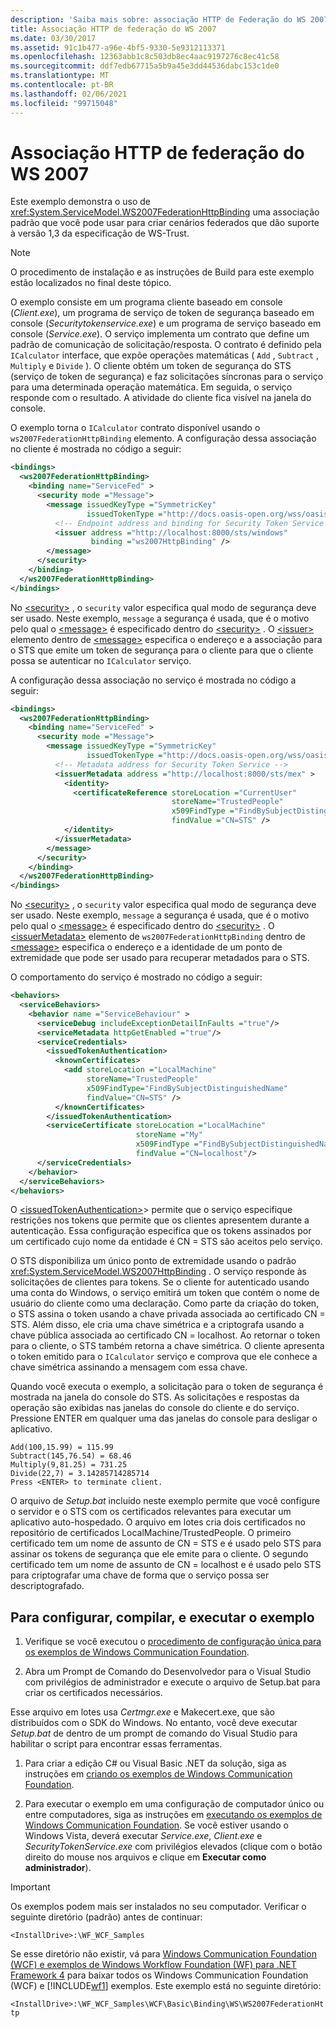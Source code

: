 ```yaml
---
description: 'Saiba mais sobre: associação HTTP de Federação do WS 2007'
title: Associação HTTP de federação do WS 2007
ms.date: 03/30/2017
ms.assetid: 91c1b477-a96e-4bf5-9330-5e9312113371
ms.openlocfilehash: 12363abb1c8c503db8ec4aac9197276c8ec41c58
ms.sourcegitcommit: ddf7edb67715a5b9a45e3dd44536dabc153c1de0
ms.translationtype: MT
ms.contentlocale: pt-BR
ms.lasthandoff: 02/06/2021
ms.locfileid: "99715048"
---
```

# <a name="ws-2007-federation-http-binding"></a>Associação HTTP de federação do WS 2007

Este exemplo demonstra o uso de <xref:System.ServiceModel.WS2007FederationHttpBinding> uma associação padrão que você pode usar para criar cenários federados que dão suporte à versão 1,3 da especificação de WS-Trust.

> [!NOTE]
> O procedimento de instalação e as instruções de Build para este exemplo estão localizados no final deste tópico.

O exemplo consiste em um programa cliente baseado em console (*Client.exe*), um programa de serviço de token de segurança baseado em console (*Securitytokenservice.exe*) e um programa de serviço baseado em console (*Service.exe*). O serviço implementa um contrato que define um padrão de comunicação de solicitação/resposta. O contrato é definido pela `ICalculator` interface, que expõe operações matemáticas ( `Add` , `Subtract` , `Multiply` e `Divide` ). O cliente obtém um token de segurança do STS (serviço de token de segurança) e faz solicitações síncronas para o serviço para uma determinada operação matemática. Em seguida, o serviço responde com o resultado. A atividade do cliente fica visível na janela do console.

O exemplo torna o `ICalculator` contrato disponível usando o `ws2007FederationHttpBinding` elemento. A configuração dessa associação no cliente é mostrada no código a seguir:

```xml
<bindings>
  <ws2007FederationHttpBinding>
    <binding name="ServiceFed" >
      <security mode ="Message">
        <message issuedKeyType ="SymmetricKey"
                 issuedTokenType ="http://docs.oasis-open.org/wss/oasis-wss-saml-token-profile-1.1#SAMLV1.1" >
          <!-- Endpoint address and binding for Security Token Service -->
          <issuer address ="http://localhost:8000/sts/windows"
                  binding ="ws2007HttpBinding" />
        </message>
      </security>
    </binding>
  </ws2007FederationHttpBinding>
</bindings>
```

No [\<security>](../../configure-apps/file-schema/wcf/security-element-of-ws2007federationhttpbinding.md) , o `security` valor especifica qual modo de segurança deve ser usado. Neste exemplo, `message` a segurança é usada, que é o motivo pelo qual o [\<message>](../../configure-apps/file-schema/wcf/message-element-of-ws2007federationhttpbinding.md) é especificado dentro do [\<security>](../../configure-apps/file-schema/wcf/security-element-of-ws2007federationhttpbinding.md) . O [\<issuer>](../../configure-apps/file-schema/wcf/issuer.md) elemento dentro de [\<message>](../../configure-apps/file-schema/wcf/message-element-of-ws2007federationhttpbinding.md) especifica o endereço e a associação para o STS que emite um token de segurança para o cliente para que o cliente possa se autenticar no `ICalculator` serviço.
  
A configuração dessa associação no serviço é mostrada no código a seguir:

```xml
<bindings>
  <ws2007FederationHttpBinding>
    <binding name="ServiceFed" >
      <security mode ="Message">
        <message issuedKeyType ="SymmetricKey"
                 issuedTokenType ="http://docs.oasis-open.org/wss/oasis-wss-saml-token-profile-1.1#SAMLV1.1" >
          <!-- Metadata address for Security Token Service -->
          <issuerMetadata address ="http://localhost:8000/sts/mex" >
            <identity>
              <certificateReference storeLocation ="CurrentUser"
                                    storeName="TrustedPeople"
                                    x509FindType ="FindBySubjectDistinguishedName"
                                    findValue ="CN=STS" />
            </identity>
          </issuerMetadata>
        </message>
      </security>
    </binding>
  </ws2007FederationHttpBinding>
</bindings>
```

No [\<security>](../../configure-apps/file-schema/wcf/security-element-of-ws2007federationhttpbinding.md) , o `security` valor especifica qual modo de segurança deve ser usado. Neste exemplo, `message` a segurança é usada, que é o motivo pelo qual o [\<message>](../../configure-apps/file-schema/wcf/message-element-of-ws2007federationhttpbinding.md) é especificado dentro do [\<security>](../../configure-apps/file-schema/wcf/security-element-of-ws2007federationhttpbinding.md) . O [\<issuerMetadata>](../../configure-apps/file-schema/wcf/issuermetadata.md) elemento de `ws2007FederationHttpBinding` dentro de [\<message>](../../configure-apps/file-schema/wcf/message-element-of-ws2007federationhttpbinding.md) especifica o endereço e a identidade de um ponto de extremidade que pode ser usado para recuperar metadados para o STS.

O comportamento do serviço é mostrado no código a seguir:

```xml
<behaviors>
  <serviceBehaviors>
    <behavior name ="ServiceBehaviour" >
      <serviceDebug includeExceptionDetailInFaults ="true"/>
      <serviceMetadata httpGetEnabled ="true"/>
      <serviceCredentials>
        <issuedTokenAuthentication>
          <knownCertificates>
            <add storeLocation ="LocalMachine"
                 storeName="TrustedPeople"
                 x509FindType="FindBySubjectDistinguishedName"
                 findValue="CN=STS" />
          </knownCertificates>
        </issuedTokenAuthentication>
        <serviceCertificate storeLocation ="LocalMachine"
                            storeName ="My"
                            x509FindType ="FindBySubjectDistinguishedName"
                            findValue ="CN=localhost"/>
      </serviceCredentials>
    </behavior>
  </serviceBehaviors>
</behaviors>
```
  
O [\<issuedTokenAuthentication>](../../configure-apps/file-schema/wcf/issuedtokenauthentication-of-servicecredentials.md)> permite que o serviço especifique restrições nos tokens que permite que os clientes apresentem durante a autenticação. Essa configuração especifica que os tokens assinados por um certificado cujo nome da entidade é CN = STS são aceitos pelo serviço.

O STS disponibiliza um único ponto de extremidade usando o padrão <xref:System.ServiceModel.WS2007HttpBinding> . O serviço responde às solicitações de clientes para tokens. Se o cliente for autenticado usando uma conta do Windows, o serviço emitirá um token que contém o nome de usuário do cliente como uma declaração. Como parte da criação do token, o STS assina o token usando a chave privada associada ao certificado CN = STS. Além disso, ele cria uma chave simétrica e a criptografa usando a chave pública associada ao certificado CN = localhost. Ao retornar o token para o cliente, o STS também retorna a chave simétrica. O cliente apresenta o token emitido para o `ICalculator` serviço e comprova que ele conhece a chave simétrica assinando a mensagem com essa chave.

Quando você executa o exemplo, a solicitação para o token de segurança é mostrada na janela do console do STS. As solicitações e respostas da operação são exibidas nas janelas do console do cliente e do serviço. Pressione ENTER em qualquer uma das janelas do console para desligar o aplicativo.

```console
Add(100,15.99) = 115.99
Subtract(145,76.54) = 68.46
Multiply(9,81.25) = 731.25
Divide(22,7) = 3.14285714285714
Press <ENTER> to terminate client.
```

O arquivo de *Setup.bat* incluído neste exemplo permite que você configure o servidor e o STS com os certificados relevantes para executar um aplicativo auto-hospedado. O arquivo em lotes cria dois certificados no repositório de certificados LocalMachine/TrustedPeople. O primeiro certificado tem um nome de assunto de CN = STS e é usado pelo STS para assinar os tokens de segurança que ele emite para o cliente. O segundo certificado tem um nome de assunto de CN = localhost e é usado pelo STS para criptografar uma chave de forma que o serviço possa ser descriptografado.

## <a name="to-set-up-build-and-run-the-sample"></a>Para configurar, compilar, e executar o exemplo
  
1. Verifique se você executou o [procedimento de configuração única para os exemplos de Windows Communication Foundation](one-time-setup-procedure-for-the-wcf-samples.md).

2. Abra um Prompt de Comando do Desenvolvedor para o Visual Studio com privilégios de administrador e execute o arquivo de Setup.bat para criar os certificados necessários.

 Esse arquivo em lotes usa *Certmgr.exe* e Makecert.exe, que são distribuídos com o SDK do Windows. No entanto, você deve executar *Setup.bat* de dentro de um prompt de comando do Visual Studio para habilitar o script para encontrar essas ferramentas.

1. Para criar a edição C# ou Visual Basic .NET da solução, siga as instruções em [criando os exemplos de Windows Communication Foundation](building-the-samples.md).

2. Para executar o exemplo em uma configuração de computador único ou entre computadores, siga as instruções em [executando os exemplos de Windows Communication Foundation](running-the-samples.md). Se você estiver usando o Windows Vista, deverá executar *Service.exe*, *Client.exe* e *SecurityTokenService.exe* com privilégios elevados (clique com o botão direito do mouse nos arquivos e clique em **Executar como administrador**).

> [!IMPORTANT]
> Os exemplos podem mais ser instalados no seu computador. Verificar o seguinte diretório (padrão) antes de continuar:
>
> `<InstallDrive>:\WF_WCF_Samples`
>
> Se esse diretório não existir, vá para [Windows Communication Foundation (WCF) e exemplos de Windows Workflow Foundation (WF) para .NET Framework 4](https://www.microsoft.com/download/details.aspx?id=21459) para baixar todos os Windows Communication Foundation (WCF) e [!INCLUDE[wf1](../../../../includes/wf1-md.md)] exemplos. Este exemplo está no seguinte diretório:
>
> `<InstallDrive>:\WF_WCF_Samples\WCF\Basic\Binding\WS\WS2007FederationHttp`
